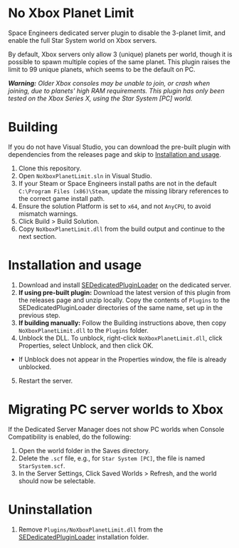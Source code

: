 # No Xbox Planet Limit
Space Engineers dedicated server plugin to disable the 3-planet limit, and enable the full Star System world on Xbox servers.

By default, Xbox servers only allow 3 (unique) planets per world, though it is possible to spawn multiple copies of the same planet. This plugin raises the limit to 99 unique planets, which seems to be the default on PC.

***Warning:** Older Xbox consoles may be unable to join, or crash when joining, due to planets' high RAM requirements. This plugin has only been tested on the Xbox Series X, using the Star System [PC] world.*

# Building
If you do not have Visual Studio, you can download the pre-built plugin with dependencies from the releases page and skip to [Installation and usage](#installation-and-usage).
1. Clone this repository.
2. Open `NoXboxPlanetLimit.sln` in Visual Studio.
3. If your Steam or Space Engineers install paths are not in the default `C:\Program Files (x86)\Steam`, update the missing library references to the correct game install path.
4. Ensure the solution Platform is set to `x64`, and not `AnyCPU`, to avoid mismatch warnings.
5. Click Build > Build Solution.
6. Copy `NoXboxPlanetLimit.dll` from the build output and continue to the next section.

# Installation and usage
1. Download and install [SEDedicatedPluginLoader](https://github.com/josephvusich/SEDedicatedPluginLoader) on the dedicated server.
2. **If using pre-built plugin:** Download the latest version of this plugin from the releases page and unzip locally. Copy the contents of `Plugins` to the SEDedicatedPluginLoader directories of the same name, set up in the previous step.
3. **If building manually:** Follow the Building instructions above, then copy `NoXboxPlanetLimit.dll` to the `Plugins` folder.
4. Unblock the DLL. To unblock, right-click `NoXboxPlanetLimit.dll`, click Properties, select Unblock, and then click OK.
  * If Unblock does not appear in the Properties window, the file is already unblocked.
5. Restart the server.

# Migrating PC server worlds to Xbox
If the Dedicated Server Manager does not show PC worlds when Console Compatibility is enabled, do the following:
1. Open the world folder in the Saves directory.
2. Delete the `.scf` file, e.g., for `Star System [PC]`, the file is named `StarSystem.scf`.
3. In the Server Settings, Click Saved Worlds > Refresh, and the world should now be selectable.

# Uninstallation
1. Remove `Plugins/NoXboxPlanetLimit.dll` from the [SEDedicatedPluginLoader](https://github.com/josephvusich/SEDedicatedPluginLoader) installation folder.
